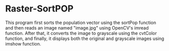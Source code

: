 # Raster-SortPOP
This program first sorts the population vector using the sortPop function and then reads an image named "image.jpg" using OpenCV's imread function. After that, it converts the image to grayscale using the cvtColor function, and finally, it displays both the original and grayscale images using imshow function.
